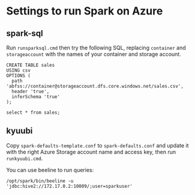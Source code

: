 # Settings to run Spark on Azure

## spark-sql

Run `runsparksql.cmd` then try the following SQL, replacing `container` and `storageaccount` with the names of your container and storage account.

```
CREATE TABLE sales
USING csv
OPTIONS (
  path 'abfss://container@storageaccount.dfs.core.windows.net/sales.csv',
  header 'true',
  inferSchema 'true'
);
```

```
select * from sales;
```

## kyuubi

Copy `spark-defaults-template.conf` to `spark-defaults.conf` and update it with the right Azure Storage account name and access key, then run `runkyuubi.cmd`.

You can use beeline to run queries:

```
/opt/spark/bin/beeline -u 'jdbc:hive2://172.17.0.2:10009/;user=sparkuser'
```
